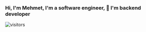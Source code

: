 ### Hi, I'm Mehmet, I'm a software engineer, 🚀 I'm backend developer

<!--
**mceylan35/mceylan35** is a ✨ _special_ ✨ repository because its `README.md` (this file) appears on your GitHub profile.


- 🔭 I’m currently working on Deytek
- 🌱 I’m currently learning c#, javascript
- 👯 I’m looking to collaborate on ...
- 🤔 I’m looking for help with ...
- 💬 Ask me about ...
- 📫 How to reach me: ...
- 😄 Pronouns: ...
- ⚡ Fun fact: ...
-->

<img align="center" alt="visitors" src="https://visitor-badge.glitch.me/badge?page_id=mceylan35-github-profile" />
